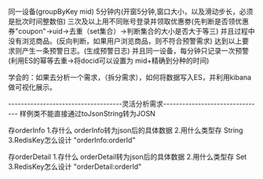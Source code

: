 同一设备(groupByKey mid)
5分钟内(开窗5分钟,窗口大小，以及滑动步长，必须是批次时间整数倍)
三次及以上用不同账号登录并领取优惠劵(先判断是否领优惠券"coupon"->uid->去重（set集合）->判断集合的大小是否大于等三)
并且过程中没有浏览商品。(反向判断，如果用户浏览商品，则不符合预警需求)
达到以上要求则产生一条预警日志。(生成预警日志)
并且同一设备，每分钟只记录一次预警(利用ES的幂等去重->将docid可以设置为 mid+精确到分种的时间)

学会的：如果去分析一个需求，（拆分需求），如何将数据写入ES，并利用kibana做可视化展示。

------------------------------------灵活分析需求--------------------------------
样例类不能直接通过toJsonString转为JOSN

存orderInfo
1.存什么
orderInfo转为json后的具体数据
2.用什么类型存
String
3.RedisKey怎么设计
"orderInfo:orderId"

存orderDetail
1.存什么
orderDetail转为json后的具体数据
2.用什么类型存
Set
3.RedisKey怎么设计
"orderDetail:orderId"